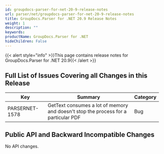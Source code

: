 ```yaml
---
id: groupdocs-parser-for-net-20-9-release-notes
url: parser/net/groupdocs-parser-for-net-20-9-release-notes
title: GroupDocs.Parser for .NET 20.9 Release Notes
weight: 1
description: ""
keywords: 
productName: GroupDocs.Parser for .NET
hideChildren: False
---
```

{{< alert style="info" >}}This page contains release notes for GroupDocs.Parser for .NET 20.9{{< /alert >}}

## Full List of Issues Covering all Changes in this Release

| Key | Summary | Category |
| --- | --- | --- |
| PARSERNET-1578 | GetText consumes a lot of memory and doesn't stop the process for a particular PDF | Bug |


## Public API and Backward Incompatible Changes

No API changes.